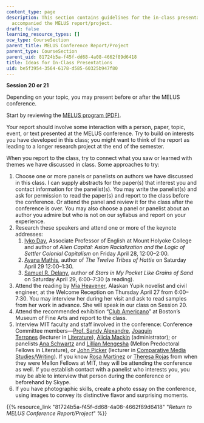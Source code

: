 ```yaml
---
content_type: page
description: This section contains guidelines for the in-class presentations that
  accompanied the MELUS report/project.
draft: false
learning_resource_types: []
ocw_type: CourseSection
parent_title: MELUS Conference Report/Project
parent_type: CourseSection
parent_uid: 81724b5a-f45f-dd68-4a08-4662f89d6418
title: Ideas for In-Class Presentations
uid: be5f3954-3564-6178-d585-60325b947f80
---
```

**Session 20 or 21**

Depending on your topic, you may present before or after the MELUS conference.

Start by reviewing the [MELUS program (PDF)](http://www.melus.org/wp-content/uploads/2014/03/2012-MELUS-Conference-Program.pdf).

Your report should involve some interaction with a person, paper, topic, event, or text presented at the MELUS conference. Try to build on interests you have developed in this class; you might want to think of the report as leading to a longer research project at the end of the semester.

When you report to the class, try to connect what you saw or learned with themes we have discussed in class. Some approaches to try:

1. Choose one or more panels or panelists on authors we have discussed in this class. I can supply abstracts for the paper(s) that interest you and contact information for the panelist(s). You may write the panelist(s) and ask for permission to read the paper(s) and report to the class before the conference. Or attend the panel and review it for the class after the conference is over. You may also choose a panel or panelist about an author you admire but who is not on our syllabus and report on your experience.
2. Research these speakers and attend one or more of the keynote addresses:
    1. [Iyko Day](https://www.mtholyoke.edu/people/iyko-day), Associate Professor of English at Mount Holyoke College and author of *Alien Capital: Asian Racialization and the Logic of Settler Colonial Capitalism* on Friday April 28, 12:00–2:00.
    2. [Ayana Mathis](http://ayanamathis.com/), author of *The Twelve Tribes of Hattie* on Saturday April 29 12:00–1:30.
    3. [Samuel R. Delany](https://en.wikipedia.org/wiki/Samuel_R._Delany), author of *Stars in My Pocket Like Grains of Sand* on Saturday April 29, 6:00–7:30 (a reading).
3. Attend the reading by [Mia Heavener](https://www.alaskapacific.edu/people/mia-heavener/), Alaskan Yupik novelist and civil engineer, at the Welcome Reception on Thursday April 27 from 6:00–7:30. You may interview her during her visit and ask to read samples from her work in advance. She will speak in our class on Session 20.
4. Attend the recommended exhibition “[Club Americano](http://www.mfa.org/exhibitions/club-americano)” at Boston’s Museum of Fine Arts and report to the class.
5. Interview MIT faculty and staff involved in the conference: Conference Committee members—[Prof. Sandy Alexandre](https://lit.mit.edu/salexandre/), [Joaquin Terrones](https://lit.mit.edu/people/jterrones/) (lecturer in [Literature](https://lit.mit.edu/)), [Alicia Mackin](https://hr.mit.edu/rewards/recipient/award-recipients/2022?page=0) (administrator); or panelists [Ana Schwartz](https://lit.mit.edu/people/ana-schwartz/) and [Lillian Mengesha](https://lit.mit.edu/people/lilian-mengesha/) (Mellon Predoctoral Fellows in Literature), or [John Picker](https://ilp.mit.edu/node/23834) (lecturer in [Comparative Media Studies/Writing](https://cmsw.mit.edu/)). If you know [Rosa Martinez](https://lit.mit.edu/people/rmartinez/) or [Theresa Rojas](http://cmsw.mit.edu/profile/theresa-rojas/) from when they were Mellon Fellows at MIT, they will be attending the conference as well. If you establish contact with a panelist who interests you, you may be able to interview that person during the conference or beforehand by Skype.
6. If you have photographic skills, create a photo essay on the conference, using images to convey its distinctive flavor and surprising moments.

{{% resource_link "81724b5a-f45f-dd68-4a08-4662f89d6418" "*Return to MELUS Conference Report/Project*" %}}